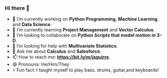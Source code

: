 ### Hi there 👋
- 🔭 I’m currently working on **Python Programming**, **Machine Learning**, and **Data Science**.
- 🌱 I’m currently learning **Project Management** and **Vector Calculus**. 
- 👯 I’m looking to collaborate on **Python Scripts that model motion in 3-D**.
- 🤔 I’m looking for help with **Multivariate Statistics**.
- 💬 Ask me about **Calculus** and **Salesforce**.
- 📫 How to reach me: **https://bit.ly/m/jaguirre**.
- 😄 Pronouns: He/Him/They
- ⚡ Fun fact: I taught myself to play bass. drums, guitar,and keyboards!
